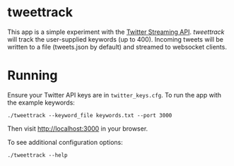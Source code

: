 tweettrack
==========

This app is a simple experiment with the [Twitter Streaming API](https://dev.twitter.com/docs/api/streaming). *tweettrack* will track the user-supplied keywords (up to 400). Incoming tweets will be written to a file (tweets.json by default) and streamed to websocket clients.

Running
=======

Ensure your Twitter API keys are in `twitter_keys.cfg`. To run the app with the example keywords:
    
    ./tweettrack --keyword_file keywords.txt --port 3000

Then visit [http://localhost:3000](http://localhost:3000) in your browser.

To see additional configuration options:

	./tweettrack --help